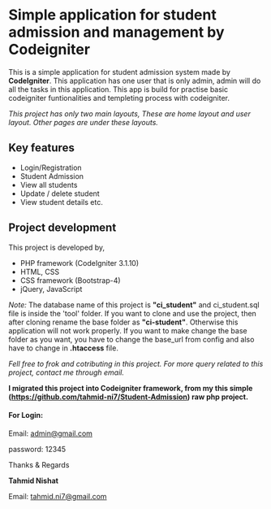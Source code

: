 # Simple application for student admission and management by Codeigniter
This is a simple application for student admission system made by **CodeIgniter**. This application has one user that is only admin, admin will do all the tasks in this application. This app is build for practise basic codeigniter funtionalities and templeting process with codeigniter.

*This project has only two main layouts, These are home layout and user layout. Other pages are under these layouts.*

## Key features
- Login/Registration
- Student Admission
- View all students
- Update / delete student
- View student details etc.

## Project development
This project is developed by,

- PHP framework (CodeIgniter 3.1.10)
- HTML, CSS
- CSS framework (Bootstrap-4)
- jQuery, JavaScript 

*Note:* The database name of this project is **"ci_student"** and ci_student.sql file is inside the 'tool' folder. If you want to clone and use the project, then after cloning rename the base folder as **"ci-student"**. Otherwise this application will not work properly. If you want to make change the base folder as you want, you have to change the base_url from config and also have to change in **.htaccess** file.

*Fell free to frok and cotributing in this project. For more query related to this project, contact me through email.*

**I migrated this project into Codeigniter framework, from my this simple (https://github.com/tahmid-ni7/Student-Admission) raw php project.**

#### For Login:
Email: admin@gmail.com

password: 12345

Thanks & Regards

**Tahmid Nishat**

Email: tahmid.ni7@gmail.com
